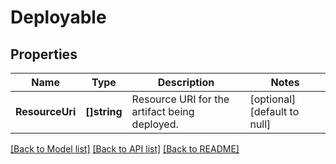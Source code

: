# Deployable

## Properties
Name | Type | Description | Notes
------------ | ------------- | ------------- | -------------
**ResourceUri** | **[]string** | Resource URI for the artifact being deployed. | [optional] [default to null]

[[Back to Model list]](../v1alpha1/README.md#documentation-for-models) [[Back to API list]](../v1alpha1/README.md#documentation-for-api-endpoints) [[Back to README]](../v1alpha1/README.md)


